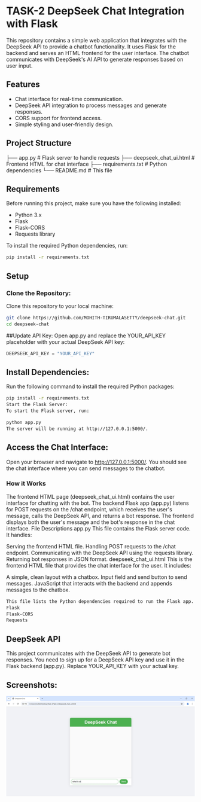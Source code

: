 # TASK-2 DeepSeek Chat Integration with Flask

This repository contains a simple web application that integrates with the DeepSeek API to provide a chatbot functionality. It uses Flask for the backend and serves an HTML frontend for the user interface. The chatbot communicates with DeepSeek's AI API to generate responses based on user input.

## Features

- Chat interface for real-time communication.
- DeepSeek API integration to process messages and generate responses.
- CORS support for frontend access.
- Simple styling and user-friendly design.

## Project Structure
├── app.py # Flask server to handle requests ├── deepseek_chat_ui.html # Frontend HTML for chat interface ├── requirements.txt # Python dependencies └── README.md # This file


## Requirements

Before running this project, make sure you have the following installed:

- Python 3.x
- Flask
- Flask-CORS
- Requests library


To install the required Python dependencies, run:

```bash
pip install -r requirements.txt
```

## Setup

### Clone the Repository:

Clone this repository to your local machine:

```bash
git clone https://github.com/MOHITH-TIRUMALASETTY/deepseek-chat.git
cd deepseek-chat
```

##Update API Key:
Open app.py and replace the YOUR_API_KEY placeholder with your actual DeepSeek API key:

```python
DEEPSEEK_API_KEY = "YOUR_API_KEY"
```


## Install Dependencies:
Run the following command to install the required Python packages:

```bash
pip install -r requirements.txt
Start the Flask Server:
To start the Flask server, run:
```

```bash
python app.py
The server will be running at http://127.0.0.1:5000/.
```

## Access the Chat Interface:
Open your browser and navigate to http://127.0.0.1:5000/. You should see the chat interface where you can send messages to the chatbot.

### How it Works
The frontend HTML page (deepseek_chat_ui.html) contains the user interface for chatting with the bot.
The backend Flask app (app.py) listens for POST requests on the /chat endpoint, which receives the user's message, calls the DeepSeek API, and returns a bot response.
The frontend displays both the user's message and the bot's response in the chat interface.
File Descriptions
app.py
This file contains the Flask server code. It handles:

Serving the frontend HTML file.
Handling POST requests to the /chat endpoint.
Communicating with the DeepSeek API using the requests library.
Returning bot responses in JSON format.
deepseek_chat_ui.html
This is the frontend HTML file that provides the chat interface for the user. It includes:

A simple, clean layout with a chatbox.
Input field and send button to send messages.
JavaScript that interacts with the backend and appends messages to the chatbox.

```requirements.txt
This file lists the Python dependencies required to run the Flask app. It includes:
Flask
Flask-CORS
Requests
``` 

## DeepSeek API
This project communicates with the DeepSeek API to generate bot responses. You need to sign up for a DeepSeek API key and use it in the Flask backend (app.py). Replace YOUR_API_KEY with your actual key.

## Screenshots:
![App Screenshot](./Deepseek_app.jpg) 

